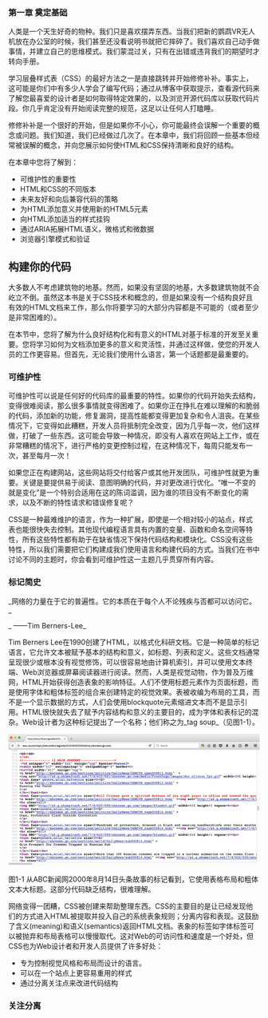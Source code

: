 ### 第一章  奠定基础

人类是一个天生好奇的物种。我们只是喜欢摆弄东西。当我们把新的鹦鹉VR无人机放在办公室的时候，我们甚至还没看说明书就把它摔碎了。我们喜欢自己动手做事情，并建立自己的思维模式。我们蒙混过关，只有在出错或违背我们的期望时才转向手册。

学习层叠样式表（CSS）的最好方法之一是直接跳转并开始修修补补。事实上，这可能是你们中有多少人学会了编写代码；通过从博客中获取提示，查看源代码来了解您最喜爱的设计者是如何取得特定效果的，以及浏览开源代码库以获取代码片段。你几乎肯定没有开始阅读完整的规范，这足以让任何人打瞌睡。

修修补补是一个很好的开始，但是如果你不小心，你可能最终会误解一个重要的概念或问题。我们知道，我们已经做过几次了。在本章中，我们将回顾一些基本但经常被误解的概念，并向您展示如何使HTML和CSS保持清晰和良好的结构。

在本章中您将了解到：

* 可维护性的重要性
* HTML和CSS的不同版本
* 未来友好和向后兼容代码的策略
* 为HTML添加意义并使用新的HTML5元素
* 向HTML添加适当的样式挂钩
* 通过ARIA拓展HTML语义，微格式和微数据
* 浏览器引擎模式和验证

## 构建你的代码

大多数人不考虑建筑物的地基。然而，如果没有坚固的地基，大多数建筑物就不会屹立不倒。虽然这本书是关于CSS技术和概念的，但是如果没有一个结构良好且有效的HTML文档来工作，那么你将要学习的大部分内容都是不可能的（或者至少是非常困难的）。

在本节中，您将了解为什么良好结构化和有意义的HTML对基于标准的开发至关重要。您将学习如何为文档添加更多的意义和灵活性，并通过这样做，使您的开发人员的工作更容易。但首先，无论我们使用什么语言，第一个话题都是最重要的。

### 可维护性

可维护性可以说是任何好的代码库的最重要的特性。如果你的代码开始失去结构，变得很难阅读，那么很多事情就变得困难了。如果你正在挣扎在难以理解的和脆弱的代码，添加新的功能，修复漏洞，提高性能都变得更加复杂和令人沮丧。在某些情况下，它变得如此糟糕，开发人员将抵制完全改变，因为几乎每一次，他们这样做，打破了一些东西。这可能会导致一种情况，即没有人喜欢在网站上工作，或在非常糟糕的情况下，进行严格的变更控制过程，在这种情况下，每周只能发布一次，甚至每月一次！

如果您正在构建网站，这些网站将交付给客户或其他开发团队，可维护性就更为重要。关键是要提供易于阅读、意图明确的代码，并对更改进行优化。“唯一不变的就是变化”是一个特别合适用在这的陈词滥调，因为谁的项目没有不断变化的需求，以及不断的特性请求和错误修复呢？

CSS是一种最难维护的语言，作为一种扩展，即使是一个相对较小的站点，样式表也能很快失去控制。其他现代编程语言具有内置的变量、函数和命名空间等特性，所有这些特性都有助于在缺省情况下保持代码结构和模块化。CSS没有这些特性，所以我们需要把它们构建成我们使用语言和构建代码的方式。当我们在书中讨论不同的主题时，你会看到可维护性这一主题几乎贯穿所有内容。

### 标记简史

_网络的力量在于它的普遍性。它的本质在于每个人不论残疾与否都可以访问它。 _

_                                                                                                                                                                                     ——Tim Berners-Lee_

Tim Berners Lee在1990创建了HTML，以格式化科研文档。它是一种简单的标记语言，它允许文本被赋予基本的结构和意义，如标题、列表和定义。这些文档通常呈现很少或根本没有视觉修饰，可以很容易地由计算机索引，并可以使用文本终端、Web浏览器或屏幕阅读器进行阅读。然而，人类是视觉动物，作为普及万维网，HTML开始获得创造表象的影响特征。人们不使用标题元素作为页面标题，而是使用字体和粗体标签的组合来创建特定的视觉效果。表被收编为布局的工具，而不是一个显示数据的方式，人们会使用blockquote元素缩进文本而不是显示引用。HTML很快就失去了赋予内容结构和意义的主要目的，成为字体和表标记的混杂。Web设计者为这种标记提出了一个名称；他们称之为_tag soup_（见图1-1）。

![](/assets/figure1-1.png)

图1-1 从ABC新闻网2000年8月14日头条故事的标记看到，它使用表格布局和粗体文本大标题。这部分代码缺乏结构，很难理解。

网络变得一团糟，CSS被创建来帮助整理东西。CSS的主要目的是让已经发现他们的方式进入HTML被提取并投入自己的系统表象规则；分离内容和表现。这鼓励了含义\(meaning\)和语义\(semantics\)返回HTML文档。表象的标签如字体标签可以被抛弃和布局表格可以慢慢取代。这对Web的可访问性和速度是一个好处，但CSS也为Web设计者和开发人员提供了许多好处：

* 专为控制视觉风格和布局而设计的语言。
* 可以在一个站点上更容易重用的样式
* 通过分离关注点来改进代码结构

### 关注分离



